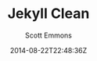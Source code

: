 ---
title: "Jekyll Clean"
github: https://github.com/scotte/jekyll-clean
demo: http://scotte.github.io/jekyll-clean
author: Scott Emmons
ssg:
  - Jekyll
cms:
  - No Cms
date: 2014-08-22T22:48:36Z
github_branch: gh-pages
description: "A simple and clean Jekyll theme that's easy to modify. See it here:"
stale: false
---
